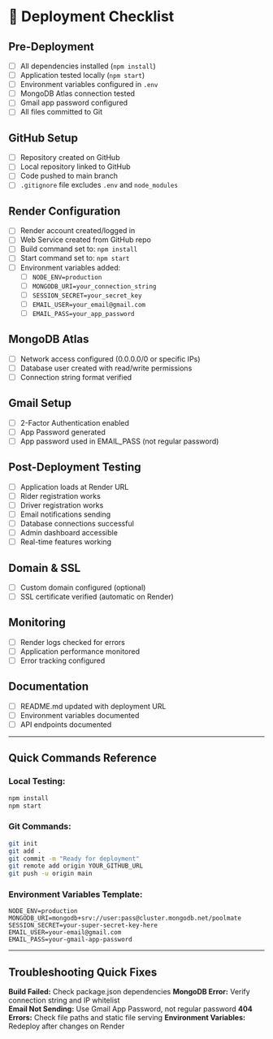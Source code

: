 # 🚀 Deployment Checklist

## Pre-Deployment
- [ ] All dependencies installed (`npm install`)
- [ ] Application tested locally (`npm start`)
- [ ] Environment variables configured in `.env`
- [ ] MongoDB Atlas connection tested
- [ ] Gmail app password configured
- [ ] All files committed to Git

## GitHub Setup
- [ ] Repository created on GitHub
- [ ] Local repository linked to GitHub
- [ ] Code pushed to main branch
- [ ] `.gitignore` file excludes `.env` and `node_modules`

## Render Configuration
- [ ] Render account created/logged in
- [ ] Web Service created from GitHub repo
- [ ] Build command set to: `npm install`
- [ ] Start command set to: `npm start`
- [ ] Environment variables added:
  - [ ] `NODE_ENV=production`
  - [ ] `MONGODB_URI=your_connection_string`
  - [ ] `SESSION_SECRET=your_secret_key`
  - [ ] `EMAIL_USER=your_email@gmail.com`
  - [ ] `EMAIL_PASS=your_app_password`

## MongoDB Atlas
- [ ] Network access configured (0.0.0.0/0 or specific IPs)
- [ ] Database user created with read/write permissions
- [ ] Connection string format verified

## Gmail Setup
- [ ] 2-Factor Authentication enabled
- [ ] App Password generated
- [ ] App password used in EMAIL_PASS (not regular password)

## Post-Deployment Testing
- [ ] Application loads at Render URL
- [ ] Rider registration works
- [ ] Driver registration works
- [ ] Email notifications sending
- [ ] Database connections successful
- [ ] Admin dashboard accessible
- [ ] Real-time features working

## Domain & SSL
- [ ] Custom domain configured (optional)
- [ ] SSL certificate verified (automatic on Render)

## Monitoring
- [ ] Render logs checked for errors
- [ ] Application performance monitored
- [ ] Error tracking configured

## Documentation
- [ ] README.md updated with deployment URL
- [ ] Environment variables documented
- [ ] API endpoints documented

---

## Quick Commands Reference

### Local Testing:
```bash
npm install
npm start
```

### Git Commands:
```bash
git init
git add .
git commit -m "Ready for deployment"
git remote add origin YOUR_GITHUB_URL
git push -u origin main
```

### Environment Variables Template:
```
NODE_ENV=production
MONGODB_URI=mongodb+srv://user:pass@cluster.mongodb.net/poolmate
SESSION_SECRET=your-super-secret-key-here
EMAIL_USER=your-email@gmail.com
EMAIL_PASS=your-gmail-app-password
```

---

## Troubleshooting Quick Fixes

**Build Failed:** Check package.json dependencies
**MongoDB Error:** Verify connection string and IP whitelist  
**Email Not Sending:** Use Gmail App Password, not regular password
**404 Errors:** Check file paths and static file serving
**Environment Variables:** Redeploy after changes on Render
